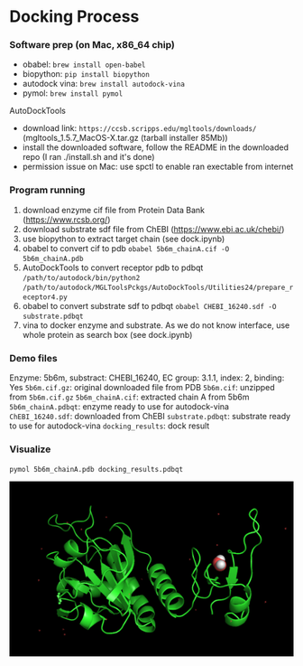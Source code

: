 # Docking Process

### Software prep (on Mac, x86_64 chip)
- obabel: `brew install open-babel`
- biopython: `pip install biopython`
- autodock vina: `brew install autodock-vina`
- pymol: `brew install pymol`

AutoDockTools
- download link: `https://ccsb.scripps.edu/mgltools/downloads/` (mgltools_1.5.7_MacOS-X.tar.gz (tarball installer 85Mb))
- install the downloaded software, follow the README in the downloaded repo (I ran ./install.sh and it's done)
- permission issue on Mac: use spctl to enable ran exectable from internet

### Program running
1. download enzyme cif file from Protein Data Bank (https://www.rcsb.org/)
2. download substrate sdf file from ChEBI (https://www.ebi.ac.uk/chebi/)
3. use biopython to extract target chain (see dock.ipynb)
4. obabel to convert cif to pdb `obabel 5b6m_chainA.cif -O 5b6m_chainA.pdb`
5. AutoDockTools to convert receptor pdb to pdbqt `/path/to/autodock/bin/python2 /path/to/autodock/MGLToolsPckgs/AutoDockTools/Utilities24/prepare_receptor4.py`
6. obabel to convert substrate sdf to pdbqt `obabel CHEBI_16240.sdf -O substrate.pdbqt`
7. vina to docker enzyme and substrate. As we do not know interface, use whole protein as search box (see dock.ipynb)

### Demo files
Enzyme: 5b6m, substract: CHEBI_16240, EC group: 3.1.1, index: 2, binding: Yes
`5b6m.cif.gz`: original downloaded file from PDB
`5b6m.cif`: unzipped from `5b6m.cif.gz`
`5b6m_chainA.cif`: extracted chain A from 5b6m
`5b6m_chainA.pdbqt`: enzyme ready to use for autodock-vina
`ChEBI_16240.sdf`: downloaded from ChEBI
`substrate.pdbqt`: substrate ready to use for autodock-vina
`docking_results`: dock result

### Visualize
`pymol 5b6m_chainA.pdb docking_results.pdbqt`

![5b6m.A dock with ChEBI_16240](./dock_result.png)